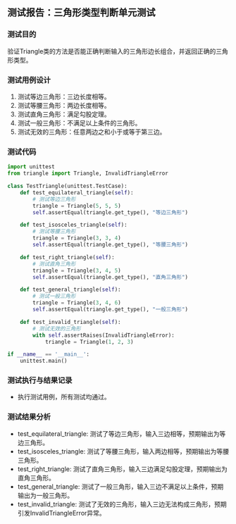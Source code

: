 ## 测试报告：三角形类型判断单元测试

### 测试目的

验证Triangle类的方法是否能正确判断输入的三角形边长组合，并返回正确的三角形类型。

### 测试用例设计

1. 测试等边三角形：三边长度相等。
2. 测试等腰三角形：两边长度相等。
3. 测试直角三角形：满足勾股定理。
4. 测试一般三角形：不满足以上条件的三角形。
5. 测试无效的三角形：任意两边之和小于或等于第三边。

### 测试代码

```python
import unittest
from triangle import Triangle, InvalidTriangleError

class TestTriangle(unittest.TestCase):
    def test_equilateral_triangle(self):
        # 测试等边三角形
        triangle = Triangle(5, 5, 5)
        self.assertEqual(triangle.get_type(), "等边三角形")

    def test_isosceles_triangle(self):
        # 测试等腰三角形
        triangle = Triangle(3, 3, 4)
        self.assertEqual(triangle.get_type(), "等腰三角形")

    def test_right_triangle(self):
        # 测试直角三角形
        triangle = Triangle(3, 4, 5)
        self.assertEqual(triangle.get_type(), "直角三角形")

    def test_general_triangle(self):
        # 测试一般三角形
        triangle = Triangle(3, 4, 6)
        self.assertEqual(triangle.get_type(), "一般三角形")

    def test_invalid_triangle(self):
        # 测试无效的三角形
        with self.assertRaises(InvalidTriangleError):
            triangle = Triangle(1, 2, 3)

if __name__ == '__main__':
    unittest.main()
```

### 测试执行与结果记录

- 执行测试用例，所有测试均通过。

### 测试结果分析

- test_equilateral_triangle: 测试了等边三角形，输入三边相等，预期输出为等边三角形。
- test_isosceles_triangle: 测试了等腰三角形，输入两边相等，预期输出为等腰三角形。
- test_right_triangle: 测试了直角三角形，输入三边满足勾股定理，预期输出为直角三角形。
- test_general_triangle: 测试了一般三角形，输入三边不满足以上条件，预期输出为一般三角形。
- test_invalid_triangle: 测试了无效的三角形，输入三边无法构成三角形，预期引发InvalidTriangleError异常。